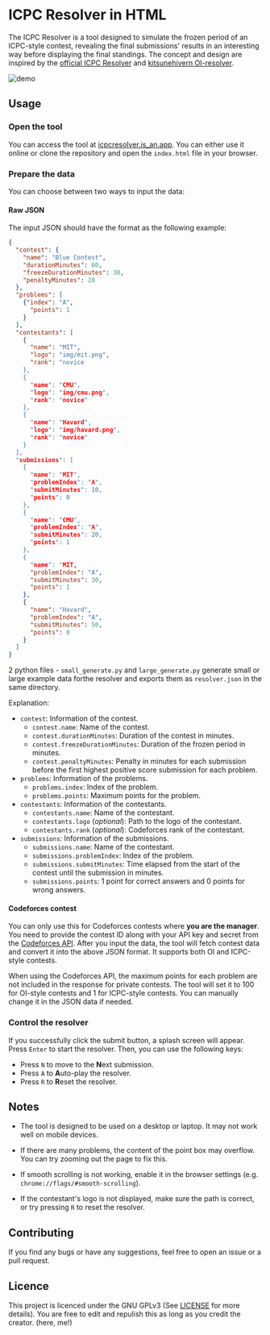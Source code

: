 # ICPC Resolver in HTML

The ICPC Resolver is a tool designed to simulate the frozen period of an ICPC-style contest, revealing the final submissions' results in an interesting way before displaying the final standings. The concept and design are inspired by the [official ICPC Resolver](https://tools.icpc.global/resolver/) and [kitsunehivern OI-resolver](https://github.com/kitsunehivern/OI-Resolver).

![demo](/img/demo.png)


## Usage

### Open the tool

You can access the tool at [icpcresolver.is_an.app](https://icpcresolver.is-an.app). You can either use it online or clone the repository and open the `index.html` file in your browser.

### Prepare the data

You can choose between two ways to input the data:

#### Raw JSON

The input JSON should have the format as the following example:

```json
{
  "contest": {
    "name": "Blue Contest",
    "durationMinutes": 60,
    "freezeDurationMinutes": 30,
    "penaltyMinutes": 20
  },
  "problems": [
    {"index": "A",
      "points": 1
    }
  ],
  "contestants": [
    {
      "name": "MIT",
      "logo": "img/mit.png",
      "rank": "novice
    },
    {
      "name": "CMU",
      "logo": "img/cmu.png",
      "rank": "novice"
    },
    {
      "name": "Havard",
      "logo": "img/havard.png",
      "rank": "novice"
    }
  ],
  "submissions": [
    {
      "name": "MIT",
      "problemIndex": "A",
      "submitMinutes": 10,
      "points": 0
    },
    {
      "name": "CMU",
      "problemIndex": "A",
      "submitMinutes": 20,
      "points": 1
    },
    {
      "name": "MIT,
      "problemIndex": "A",
      "submitMinutes": 30,
      "points": 1
    },
    {
      "name": "Havard",
      "problemIndex": "A",
      "submitMinutes": 50,
      "points": 0
    }
  ]
}
```

2 python files - `small_generate.py` and `large_generate.py` generate small or large example data forthe resolver and exports them as `resolver.json` in the same directory.


Explanation:
- `contest`: Information of the contest.
    - `contest.name`: Name of the contest.
    - `contest.durationMinutes`: Duration of the contest in minutes.
    - `contest.freezeDurationMinutes`: Duration of the frozen period in minutes.
    - `contest.penaltyMinutes`: Penalty in minutes for each submission before the first highest positive score submission for each problem.
- `problems`: Information of the problems.
    - `problems.index`: Index of the problem.
    - `problems.points`: Maximum points for the problem.
- `contestants`: Information of the contestants.
    - `contestants.name`: Name of the contestant.
    - `contestants.logo` (*optional*): Path to the logo of the contestant.
    - `contestants.rank` (*optional*): Codeforces rank of the contestant.
- `submissions`: Information of the submissions.
    - `submissions.name`: Name of the contestant.
    - `submissions.problemIndex`: Index of the problem.
    - `submissions.submitMinutes`: Time elapsed from the start of the contest until the submission in minutes.
    - `submissions.points`: 1 point for correct answers and 0 points for wrong answers.

#### Codeforces contest

You can only use this for Codeforces contests where **you are the manager**. You need to provide the contest ID along with your API key and secret from the [Codeforces API](https://codeforces.com/settings/api). After you input the data, the tool will fetch contest data and convert it into the above JSON format. It supports both OI and ICPC-style contests.

When using the Codeforces API, the maximum points for each problem are not included in the response for private contests. The tool will set it to 100 for OI-style contests and 1 for ICPC-style contests. You can manually change it in the JSON data if needed.

### Control the resolver

If you successfully click the submit button, a splash screen will appear. Press `Enter` to start the resolver. Then, you can use the following keys:
- Press `N` to move to the **N**ext submission.
- Press `A` to **A**uto-play the resolver.
- Press `R` to **R**eset the resolver.

## Notes

- The tool is designed to be used on a desktop or laptop. It may not work well on mobile devices.

- If there are many problems, the content of the point box may overflow. You can try zooming out the page to fix this.

- If smooth scrolling is not working, enable it in the browser settings (e.g. `chrome://flags/#smooth-scrolling`).

- If the contestant's logo is not displayed, make sure the path is correct, or try pressing `R` to reset the resolver.

## Contributing

If you find any bugs or have any suggestions, feel free to open an issue or a pull request.

## Licence

This project is licenced under the GNU GPLv3 (See [LICENSE](license) for more details). You are free to edit and repulish this as long as you credit the creator. (here, me!)
